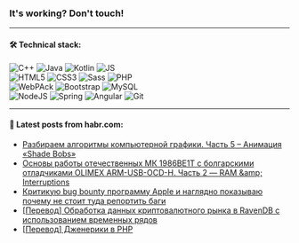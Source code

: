 ### It's working? Don't touch!

---

#### 🛠️ Technical stack:

![C++](https://img.shields.io/badge/C++-informational?logo=c%2B%2B&style=flat&logoColor=white&color=9C033A)
![Java](https://img.shields.io/badge/Java-informational?logo=java&style=flat&logoColor=white&color=007396)
![Kotlin](https://img.shields.io/badge/Kotlin-informational?logo=Kotlin&style=flat&logoColor=white&color=0095D5)
![JS](https://img.shields.io/badge/JS-informational?logo=javaScript&style=flat&logoColor=black&color=F7Df1E) <br>
![HTML5](https://img.shields.io/badge/HTML5-informational?logo=html5&style=flat&logoColor=white&color=E34F26)
![CSS3](https://img.shields.io/badge/CSS3-informational?logo=css3&style=flat&logoColor=white&color=157286)
![Sass](https://img.shields.io/badge/Saas-informational?logo=sass&style=flat&logoColor=white&color=hotpink)
![PHP](https://img.shields.io/badge/PHP-informational?logo=php&style=flat&logoColor=white&color=777BB4) <br>
![WebPAck](https://img.shields.io/badge/WebPack-informational?logo=webPack&style=flat&logoColor=white&color=FF6F00)
![Bootstrap](https://img.shields.io/badge/Bootstrap-informational?logo=Bootstrap&style=flat&logoColor=white&color=7952B3)
![MySQL](https://img.shields.io/badge/MySQL-informational?logo=MySQL&style=flat&logoColor=white&color=00f) <br>
![NodeJS](https://img.shields.io/badge/NodeJS-informational?logo=node.js&style=flat&logoColor=white&color=43853D)
![Spring](https://img.shields.io/badge/Spring-informational?logo=Spring&style=flat&logoColor=white&color=0A9EDC)
![Angular](https://img.shields.io/badge/Vue-informational?logo=vue.js&style=flat&logoColor=white&color=red)
![Git](https://img.shields.io/badge/Git-informational?logo=git&style=flat&logoColor=white&color=darkorange)

___

#### 💬 Latest posts from habr.com:

<!-- BLOG-POST-LIST:START -->
- [Разбираем алгоритмы компьютерной графики. Часть 5 – Анимация «Shade Bobs»](https://habr.com/ru/post/657591/?utm_source=habrahabr&utm_medium=rss&utm_campaign=657591)
- [Основы работы отечественных МК 1986ВЕ1Т с болгарскими отладчиками OLIMEX ARM-USB-OCD-H. Часть 2 — RAM &amp;amp; Interruptions](https://habr.com/ru/post/657533/?utm_source=habrahabr&utm_medium=rss&utm_campaign=657533)
- [Критикую bug bounty программу Apple и наглядно показываю почему не стоит туда репортить баги](https://habr.com/ru/post/657575/?utm_source=habrahabr&utm_medium=rss&utm_campaign=657575)
- [[Перевод] Обработка данных криптовалютного рынка в RavenDB с использованием временных рядов](https://habr.com/ru/post/657353/?utm_source=habrahabr&utm_medium=rss&utm_campaign=657353)
- [[Перевод] Дженерики в PHP](https://habr.com/ru/post/657423/?utm_source=habrahabr&utm_medium=rss&utm_campaign=657423)
<!-- BLOG-POST-LIST:END -->
